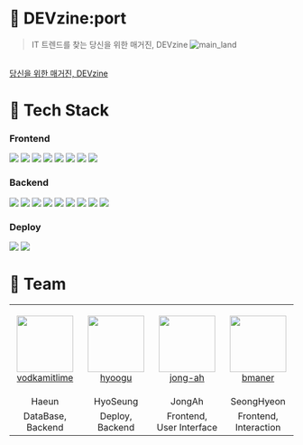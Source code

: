 # 📰 DEVzine:port
> IT 트렌드를 찾는 당신을 위한 매거진, DEVzine
![main_land](https://user-images.githubusercontent.com/40759230/130906658-8e8f7b6a-4c71-4041-82ad-f11cb56f4f56.gif)

<br/>
<a href="https://www.devzine-port.com/" target="_blank">당신을 위한 매거진, DEVzine</a>
<br/>

# 🔨 Tech Stack
### Frontend
<img src="https://img.shields.io/badge/javascript-F7DF1E?style=for-the-badge&logo=javascript&logoColor=black"> <img src="https://img.shields.io/badge/react-61DAFB?style=for-the-badge&logo=react&logoColor=black">
<img src="https://img.shields.io/badge/html-E34F26?style=for-the-badge&logo=html5&logoColor=white">
<img src="https://img.shields.io/badge/css-1572B6?style=for-the-badge&logo=css3&logoColor=white">
<img src="https://img.shields.io/badge/redux-4169E1?style=for-the-badge&logo=redux&logoColor=white">
<img src="https://img.shields.io/badge/sass-FA8072?style=for-the-badge&logo=sass&logoColor=white">
<img src="https://img.shields.io/badge/three.js-000000?style=for-the-badge&logo=three.js&logoColor=white">
<img src="https://img.shields.io/badge/apexchart-4682B4?style=for-the-badge&logo=apex%20chart&logoColor=white">  
  
### Backend
<img src="https://img.shields.io/badge/passport-232F3E?style=for-the-badge&logo=passport&logoColor=white"> <img src="https://img.shields.io/badge/redis-800000?style=for-the-badge&logo=redis&logoColor=white">
<img src="https://img.shields.io/badge/node.js-228B22?style=for-the-badge&logo=node.js&logoColor=white">
<img src="https://img.shields.io/badge/express-006400?style=for-the-badge&logo=express&logoColor=white">
<img src="https://img.shields.io/badge/json%20web%20tokens-8A2BE2?style=for-the-badge&logo=json%20web%20tokens&logoColor=white">
<img src="https://img.shields.io/badge/mongodb-32CD32?style=for-the-badge&logo=mongodb&logoColor=white">
<img src="https://img.shields.io/badge/nodemailer-1E90FF?style=for-the-badge&logo=nodemailer&logoColor=white">
<img src="https://img.shields.io/badge/nodeschedule-C71585?style=for-the-badge&logo=nodeschedule&logoColor=white">
<img src="https://img.shields.io/badge/cheerio-4682B4?style=for-the-badge&logo=cheerio&logoColor=white">


### Deploy
<img src="https://img.shields.io/badge/amazon%20AWS-232F3E?style=for-the-badge&logo=amazon%20AWS&logoColor=white"> <img src="https://img.shields.io/badge/mongodb%20atlas-32CD32?style=for-the-badge&logo=mongodb&logoColor=white">

# 👤 Team
<table>
    <tr>
        <td align="center" width="130px" height="160px">
            <a href="https://github.com/vodkamitlime"><img height="100px" width="100px" src="https://avatars.githubusercontent.com/u/75682050?s=460&u=0988d14e9abb4f0105746182fca76a3c1e61de53&v=4" /></a>
            <br />
            <a href="https://github.com/vodkamitlime">vodkamitlime</a>
        </td>
       <td align="center" width="130px" height="160px">
            <a href="https://github.com/hyoogu"><img height="100px" width="100px" src="https://avatars.githubusercontent.com/u/40759230?v=4" /></a>
            <br />
            <a href="https://github.com/hyoogu">hyoogu</a>
        </td>
        <td align="center" width="130px" height="160px">
            <a href="https://github.com/jong-ah"><img height="100px" width="100px" src="https://avatars.githubusercontent.com/u/81145387?v=4" /></a>
            <br />
            <a href="https://github.com/jong-ah">jong-ah</a>
        </td>
         <td align="center" width="130px" height="160px">
            <a href="https://github.com/bmaner"><img height="100px" width="100px" src="https://avatars.githubusercontent.com/u/78008369?v=4" /></a>
            <br />
            <a href="https://github.com/bmaner">bmaner</a>
        </td>
    </tr>
    <tr>
      <td align="center">
        <a>Haeun</a>
       </td>
      <td align="center">
        <a>HyoSeung</a>
      </td>
      <td align="center">
           <a>JongAh</a>
        </td>
        <td align="center">
            <a>SeongHyeon</a>
        </td>
    </tr>
    <tr>
      <td align="center">
        <a>DataBase, Backend</a>
       </td>
      <td align="center">
        <a>Deploy, Backend</a>
      </td>
      <td align="center">
           <a>Frontend, User Interface</a>
        </td>
        <td align="center">
            <a>Frontend, Interaction</a>
        </td>
    </tr>
</table>
